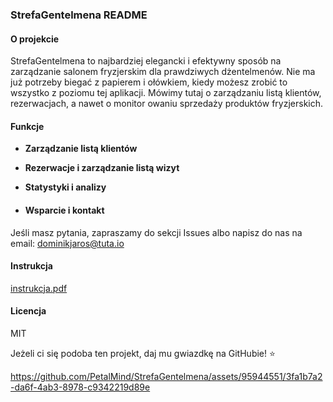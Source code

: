 ### StrefaGentelmena README

#### O projekcie
StrefaGentelmena to najbardziej elegancki i efektywny sposób na zarządzanie salonem fryzjerskim dla prawdziwych dżentelmenów. Nie ma już potrzeby biegać z papierem i ołówkiem, kiedy możesz zrobić to wszystko z poziomu tej aplikacji. Mówimy tutaj o zarządzaniu listą klientów, rezerwacjach, a nawet o monitor
owaniu sprzedaży produktów fryzjerskich.

#### Funkcje
* **Zarządzanie listą klientów**
* **Rezerwacje i zarządzanie listą wizyt**
* **Statystyki i analizy**

* #### Wsparcie i kontakt
Jeśli masz pytania, zapraszamy do sekcji Issues albo napisz do nas na email: dominikjaros@tuta.io

#### Instrukcja
[instrukcja.pdf](https://github.com/PetalMind/StrefaGentelmena/files/13597569/instrukcja.pdf)



#### Licencja
MIT

Jeżeli ci się podoba ten projekt, daj mu gwiazdkę na GitHubie! ⭐


https://github.com/PetalMind/StrefaGentelmena/assets/95944551/3fa1b7a2-da6f-4ab3-8978-c9342219d89e

